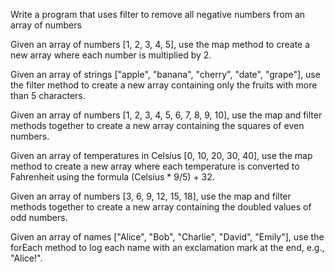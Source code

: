 Write a program that uses filter to remove all negative numbers from an array of numbers

Given an array of numbers [1, 2, 3, 4, 5], use the map method to create a new array where each number is multiplied by 2.

Given an array of strings ["apple", "banana", "cherry", "date", "grape"], use the filter method to create a new array containing only the fruits with more than 5 characters.

Given an array of numbers [1, 2, 3, 4, 5, 6, 7, 8, 9, 10], use the map and filter methods together to create a new array containing the squares of even numbers.

Given an array of temperatures in Celsius [0, 10, 20, 30, 40], use the map method to create a new array where each temperature is converted to Fahrenheit using the formula (Celsius \* 9/5) + 32.

Given an array of numbers [3, 6, 9, 12, 15, 18], use the map and filter methods together to create a new array containing the doubled values of odd numbers.

Given an array of names ["Alice", "Bob", "Charlie", "David", "Emily"], use the forEach method to log each name with an exclamation mark at the end, e.g., "Alice!".
